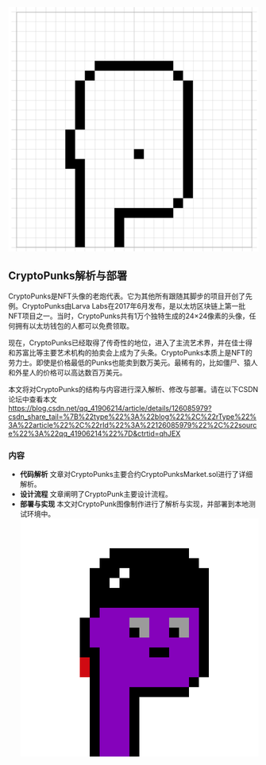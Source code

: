 ![CryptoPunks](/2.png)

## CryptoPunks解析与部署

 CryptoPunks是NFT头像的老炮代表。它为其他所有跟随其脚步的项目开创了先例。CryptoPunks由Larva Labs在2017年6月发布，是以太坊区块链上第一批NFT项目之一。当时，CryptoPunks共有1万个独特生成的24×24像素的头像，任何拥有以太坊钱包的人都可以免费领取。

  现在，CryptoPunks已经取得了传奇性的地位，进入了主流艺术界，并在佳士得和苏富比等主要艺术机构的拍卖会上成为了头条。CryptoPunks本质上是NFT的劳力士。即使是价格最低的Punks也能卖到数万美元。最稀有的，比如僵尸、猿人和外星人的价格可以高达数百万美元。

  本文将对CryptoPunks的结构与内容进行深入解析、修改与部署。请在以下CSDN论坛中查看本文  https://blog.csdn.net/qq_41906214/article/details/126085979?csdn_share_tail=%7B%22type%22%3A%22blog%22%2C%22rType%22%3A%22article%22%2C%22rId%22%3A%22126085979%22%2C%22source%22%3A%22qq_41906214%22%7D&ctrtid=qhJEX


### 内容

* **代码解析** 文章对CryptoPunks主要合约CryptoPunksMarket.sol进行了详细解析。
* **设计流程** 文章阐明了CryptoPunk主要设计流程。
* **部署与实现** 本文对CryptoPunk图像制作进行了解析与实现，并部署到本地测试环境中。
![image](/9.png)

